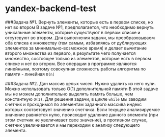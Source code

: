 # yandex-backend-test


###Задача №1. Вернуть элементы, которые есть в первом списке, но нет во втором
В задаче №1, предполагается, что необходимо вернуть уникальные элементы, которые
существуют в первом списке и отсутсвуют во втором. Для выполнения задачи, мы преобразовываем
оба списка к множеству (тем самым, избавляясь от дублирующих элементов за минимально-возможное время)
и делает вычитание второго множества из первого, в результате чего получается множество, состоящее
только из элементов, которые есть в первом списке и нет во втором. Все операции в программе являются
линейными, поэтому совокупная сложность работы алгоритма по памяти - линейная ``O(n)``

###Задача №2. Дан массив целых чисел. Нужно удалить из него нули. Можно использовать только О(1) дополнительной памяти
В этой задаче мы не можем дополнительно выделять память больше, чем константную ``O(1)``.
Для решения задачи, в цикле ``while`` мы заводим счетчик и проходимся по элементам заданного массива
индекс которых соответсвует значению счетчика. Если текущее анализируемое значение равняется нулю,
происходит удаление данного элемента (при этом счетчик не увеличивает свое значение), в противном случае,
счетчик увеличивается и мы переходим к анализу следующего элемента.
